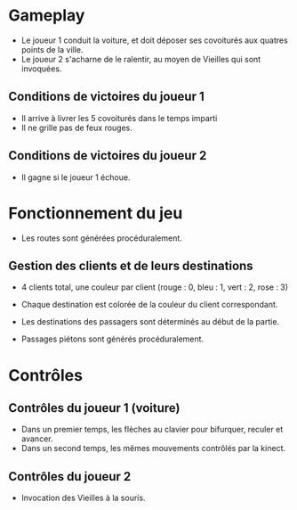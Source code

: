 
# Gameplay

+ Le joueur 1 conduit la voiture, et doit déposer ses covoiturés aux quatres points de la ville.
+ Le joueur 2 s'acharne de le ralentir, au moyen de Vieilles qui sont invoquées.

## Conditions de victoires du joueur 1

+ Il arrive à livrer les 5 covoiturés dans le temps imparti
+ Il ne grille pas de feux rouges.

## Conditions de victoires du joueur 2

+ Il gagne si le joueur 1 échoue.

# Fonctionnement du jeu

+ Les routes sont générées procéduralement.
## Gestion des clients et de leurs destinations
+ 4 clients total, une couleur par client (rouge : 0, bleu : 1, vert : 2, rose : 3)
+ Chaque destination est colorée de la couleur du client correspondant.
+ Les destinations des passagers sont déterminés au début de la partie.

+ Passages piétons sont générés procéduralement.

# Contrôles

## Contrôles du joueur 1 (voiture)

+ Dans un premier temps, les flèches au clavier pour bifurquer, reculer et avancer.
+ Dans un second temps, les mêmes mouvements contrôlés par la kinect.

## Contrôles du joueur 2 

+ Invocation des Vieilles à la souris.

